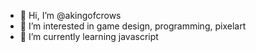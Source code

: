 - 👋 Hi, I’m @akingofcrows
- 👀 I’m interested in game design, programming, pixelart
- 🌱 I’m currently learning javascript

<!---
akingofcrows/akingofcrows is a ✨ special ✨ repository because its `README.md` (this file) appears on your GitHub profile.
You can click the Preview link to take a look at your changes.
--->
